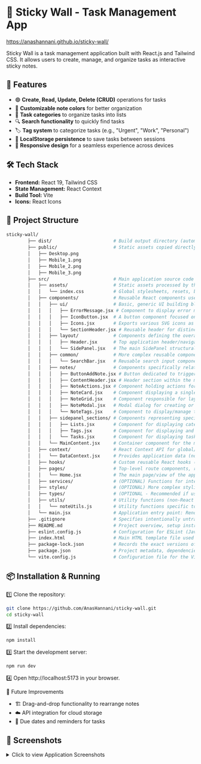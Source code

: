 # 📝 Sticky Wall - Task Management App  

https://anashannani.github.io/sticky-wall/

Sticky Wall is a task management application built with React.js and Tailwind CSS. It allows users to create, manage, and organize tasks as interactive sticky notes.

## 🚀 Features  

- 🟢 **Create, Read, Update, Delete (CRUD)** operations for tasks  
- 🎨 **Customizable note colors** for better organization  
- 📂 **Task categories** to organize tasks into lists  
- 🔍 **Search functionality** to quickly find tasks  
- 🏷️ **Tag system** to categorize tasks (e.g., "Urgent", "Work", "Personal")  
- 💾 **LocalStorage persistence** to save tasks between sessions  
- 📱 **Responsive design** for a seamless experience across devices  

## 🛠️ Tech Stack  

- **Frontend:** React 19, Tailwind CSS  
- **State Management:** React Context
- **Build Tool:** Vite  
- **Icons:** React Icons  

## 📂 Project Structure  
```sh
sticky-wall/ 
        ├── dist/                       # Build output directory (automatically generated by Vite)
        ├── public/                     # Static assets copied directly to dist root (e.g., favicon.ico, robots.txt)
        │   ├── Desktop.png             
        │   ├── Mobile_1.png           
        │   ├── Mobile_2.png         
        │   ├── Mobile_3.png         
        ├── src/                        # Main application source code
        │   ├── assets/                 # Static assets processed by the build tool (images, fonts, global CSS)
        │   │   └── index.css           # Global stylesheets, resets, base styles
        │   ├── components/             # Reusable React components used across the application
        │   │   ├── ui/                 # Basic, generic UI building blocks (often stateless, presentational)
        │   │   │   ├── ErrorMessage.jsx # Component to display error messages uniformly
        │   │   │   ├── IconButton.jsx  # A button component focused on displaying an icon
        │   │   │   ├── Icons.jsx       # Exports various SVG icons as React components (or a similar icon system)
        │   │   │   └── SectionHeader.jsx # Reusable header for distinct content sections
        │   │   ├── layout/             # Components defining the overall page structure and layout
        │   │   │   ├── Header.jsx      # Top application header/navigation bar
        │   │   │   └── SidePanel.jsx   # The main SidePanel structural component and logic container
        │   │   ├── common/             # More complex reusable components, potentially with state or specific logic
        │   │   │   └── SearchBar.jsx   # Reusable search input component with its logic
        │   │   ├── notes/              # Components specifically related to the 'Notes' feature
        │   │   │   ├── ButtonAddNote.jsx # Button dedicated to triggering the 'add note' action
        │   │   │   ├── ContentHeader.jsx # Header section within the main notes content area
        │   │   │   ├── NoteActions.jsx # Component holding actions for a note (edit, delete, etc.)
        │   │   │   ├── NoteCard.jsx    # Component displaying a single note preview/summary
        │   │   │   ├── NoteGrid.jsx    # Component responsible for laying out NoteCards in a grid
        │   │   │   ├── NoteModal.jsx   # Modal dialog for creating or editing a note
        │   │   │   └── NoteTags.jsx    # Component to display/manage tags associated with a note
        │   │   ├── sidepanel_sections/ # Components representing specific sections within the SidePanel feature
        │   │   │   ├── Lists.jsx       # Component for displaying categorized lists in the SidePanel
        │   │   │   ├── Tags.jsx        # Component for displaying and filtering by tags in the SidePanel
        │   │   │   └── Tasks.jsx       # Component for displaying tasks or similar items in the SidePanel
        │   │   └── MainContent.jsx     # Container component for the main content area (likely holds NoteGrid, ContentHeader)
        │   ├── context/                # React Context API for global/shared state management
        │   │   └── DataContext.jsx     # Provides application data (notes, tags, user info, etc.) via context
        │   ├── hooks/                  # Custom reusable React hooks (e.g., useFetch, useLocalStorage, useDebounce)
        │   ├── pages/                  # Top-level route components, representing distinct application screens/views
        │   │   └── Home.jsx            # The main page/view of the application (renders layout, main content, etc.)
        │   ├── services/               # (OPTIONAL) Functions for interacting with external APIs or backend services
        │   ├── styles/                 # (OPTIONAL) More complex styling organization (e.g., CSS Modules, themes, base styles)
        │   ├── types/                  # (OPTIONAL - Recommended if using TypeScript) TypeScript type definitions and interfaces
        │   ├── utils/                  # Utility functions (non-React specific helpers: formatting, validation, etc.)
        │   │   └── noteUtils.js        # Utility functions specific to note data manipulation (consider .js if no JSX/hooks inside)
        │   └── main.jsx                # Application entry point: Renders the root component, sets up routing, providers, etc.
        ├── .gitignore                  # Specifies intentionally untracked files that Git should ignore (e.g., node_modules, dist, .env)
        ├── README.md                   # Project overview, setup instructions, contribution guidelines, etc.
        ├── eslint.config.js            # Configuration for ESLint (JavaScript/JSX linter)
        ├── index.html                  # Main HTML template file used by Vite during development and build
        ├── package-lock.json           # Records the exact versions of dependencies installed (ensures reproducible builds)
        ├── package.json                # Project metadata, dependencies, scripts (build, dev, test, lint)
        └── vite.config.js              # Configuration file for the Vite build tool
```

## 📦 Installation & Running  

1️⃣ Clone the repository:  
```sh
git clone https://github.com/AnasHannani/sticky-wall.git
cd sticky-wall
```
2️⃣ Install dependencies:
```sh
npm install
```
3️⃣ Start the development server:
```sh
npm run dev
```
4️⃣ Open http://localhost:5173 in your browser.

📝 Future Improvements
- 🏗️ Drag-and-drop functionality to rearrange notes
- ☁️ API integration for cloud storage
- 📅 Due dates and reminders for tasks

## 📸 Screenshots

<details>
<summary>Click to view Application Screenshots</summary>

### Desktop View
![Desktop view of the Sticky Wall application](public/Desktop.png)
*Main application interface on desktop*

---

### Mobile Views
![Mobile view 1 - Main Grid](public/Mobile_1.png)     
*Side panel navigation on mobile*       

![Mobile view 2 - Side Panel](public/Mobile_2.png)         
*Main notes grid on mobile* 

![Mobile view 3 - Note Modal](public/Mobile_3.png)        
*Editing or creating a note on mobile*

</details>
